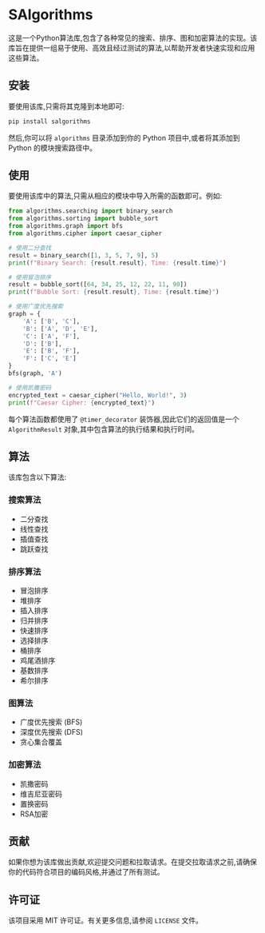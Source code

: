 # SAlgorithms

这是一个Python算法库,包含了各种常见的搜索、排序、图和加密算法的实现。该库旨在提供一组易于使用、高效且经过测试的算法,以帮助开发者快速实现和应用这些算法。

## 安装

要使用该库,只需将其克隆到本地即可:

```bash
pip install salgorithms
```

然后,你可以将 `algorithms` 目录添加到你的 Python 项目中,或者将其添加到 Python 的模块搜索路径中。

## 使用

要使用该库中的算法,只需从相应的模块中导入所需的函数即可。例如:

```python
from algorithms.searching import binary_search
from algorithms.sorting import bubble_sort
from algorithms.graph import bfs
from algorithms.cipher import caesar_cipher

# 使用二分查找
result = binary_search([1, 3, 5, 7, 9], 5)
print(f"Binary Search: {result.result}, Time: {result.time}")

# 使用冒泡排序
result = bubble_sort([64, 34, 25, 12, 22, 11, 90])
print(f"Bubble Sort: {result.result}, Time: {result.time}")

# 使用广度优先搜索
graph = {
    'A': ['B', 'C'],
    'B': ['A', 'D', 'E'],
    'C': ['A', 'F'],
    'D': ['B'],
    'E': ['B', 'F'],
    'F': ['C', 'E']
}
bfs(graph, 'A')

# 使用凯撒密码
encrypted_text = caesar_cipher("Hello, World!", 3)
print(f"Caesar Cipher: {encrypted_text}")
```

每个算法函数都使用了 `@timer_decorator` 装饰器,因此它们的返回值是一个 `AlgorithmResult` 对象,其中包含算法的执行结果和执行时间。

## 算法

该库包含以下算法:

### 搜索算法
- 二分查找
- 线性查找
- 插值查找
- 跳跃查找

### 排序算法
- 冒泡排序
- 堆排序
- 插入排序
- 归并排序
- 快速排序
- 选择排序
- 桶排序
- 鸡尾酒排序
- 基数排序
- 希尔排序

### 图算法
- 广度优先搜索 (BFS)
- 深度优先搜索 (DFS)
- 贪心集合覆盖

### 加密算法
- 凯撒密码
- 维吉尼亚密码
- 置换密码
- RSA加密

## 贡献

如果你想为该库做出贡献,欢迎提交问题和拉取请求。在提交拉取请求之前,请确保你的代码符合项目的编码风格,并通过了所有测试。

## 许可证

该项目采用 MIT 许可证。有关更多信息,请参阅 `LICENSE` 文件。